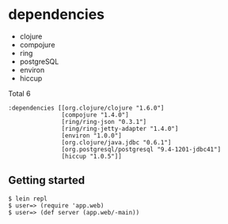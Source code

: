

# dependencies

* clojure
* compojure
* ring
* postgreSQL
* environ
* hiccup

Total 6

```
:dependencies [[org.clojure/clojure "1.6.0"]
               [compojure "1.4.0"]
               [ring/ring-json "0.3.1"]
               [ring/ring-jetty-adapter "1.4.0"]
               [environ "1.0.0"]
               [org.clojure/java.jdbc "0.6.1"]
               [org.postgresql/postgresql "9.4-1201-jdbc41"]
               [hiccup "1.0.5"]]
```  

## Getting started

```
$ lein repl
$ user=> (require 'app.web)
$ user=> (def server (app.web/-main))
```             

